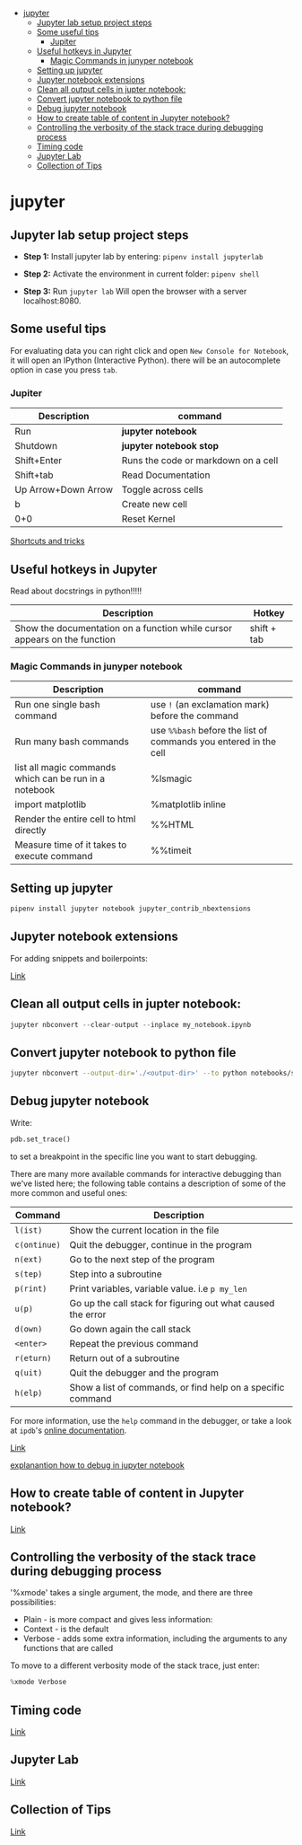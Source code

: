 <!--ts-->
   * [jupyter](#jupyter)
      * [Jupyter lab setup project steps](#jupyter-lab-setup-project-steps)
      * [Some useful tips](#some-useful-tips)
         * [Jupiter](#jupiter)
      * [Useful hotkeys in Jupyter](#useful-hotkeys-in-jupyter)
         * [Magic Commands in junyper notebook](#magic-commands-in-junyper-notebook)
      * [Setting up jupyter](#setting-up-jupyter)
      * [Jupyter notebook extensions](#jupyter-notebook-extensions)
      * [Clean all output cells in jupter notebook:](#clean-all-output-cells-in-jupter-notebook)
      * [Convert jupyter notebook to python file](#convert-jupyter-notebook-to-python-file)
      * [Debug jupyter notebook](#debug-jupyter-notebook)
      * [How to create table of content in Jupyter notebook?](#how-to-create-table-of-content-in-jupyter-notebook)
      * [Controlling the verbosity of the stack trace during debugging process](#controlling-the-verbosity-of-the-stack-trace-during-debugging-process)
      * [Timing code](#timing-code)
      * [Jupyter Lab](#jupyter-lab)
      * [Collection of Tips](#collection-of-tips)

<!-- Added by: gil_diy, at: Sat 12 Mar 2022 18:24:16 IST -->

<!--te-->

# jupyter

## Jupyter lab setup project steps

* **Step 1:** Install jupyter lab by entering:
`pipenv install jupyterlab`

* **Step 2:** Activate the environment in current folder:
`pipenv shell`

* **Step 3:** Run
`jupyter lab`
Will open the browser with a server localhost:8080.

## Some useful tips

For evaluating data you can right click and open `New Console for Notebook`,
it will open an IPython (Interactive Python). there will be an autocomplete option in case you press `tab`.


### Jupiter

Description | command
------------------------------------|-----
Run | **jupyter notebook**
Shutdown | **jupyter notebook stop**
Shift+Enter | Runs the code or markdown on a cell
Shift+tab | Read Documentation
Up Arrow+Down Arrow |  Toggle across cells
b | Create new cell
0+0 | Reset Kernel

[Shortcuts and tricks](https://nbviewer.jupyter.org/github/fastai/course-v3/blob/master/nbs/dl1/00_notebook_tutorial.ipynb)

## Useful hotkeys in Jupyter

Read about docstrings in python!!!!!

Description | Hotkey
------------|-----
 Show the documentation on a function while cursor appears on the function  | shift + tab



### Magic Commands in junyper notebook

Description | command
------------------------------------|-----
Run one single bash command | use `!` (an exclamation mark) before the command
Run many bash commands | use `%%bash` before the list of commands you entered in the cell
list all magic commands which can be run in a notebook | %lsmagic
import matplotlib | %matplotlib inline
Render the entire cell to html directly | %%HTML
Measure time of it takes to execute command | %%timeit

## Setting up jupyter 

```bash
pipenv install jupyter notebook jupyter_contrib_nbextensions
```
## Jupyter notebook extensions

For adding snippets and boilerpoints:

[Link](https://jupyter-contrib-nbextensions.readthedocs.io/en/latest/nbextensions/snippets_menu/readme.html)




## Clean all output cells in jupter notebook:
```python
jupyter nbconvert --clear-output --inplace my_notebook.ipynb
```

## Convert jupyter notebook to python file

```bash
jupyter nbconvert --output-dir='./<output-dir>' --to python notebooks/spotify_client.ipynb 
```

## Debug jupyter notebook

Write:

```python
pdb.set_trace()
```
to set a breakpoint in the specific line you want to start debugging.

There are many more available commands for interactive debugging than we've listed here; the following table contains a description of some of the more common and useful ones:

| Command         |  Description                                                |
|-----------------|-------------------------------------------------------------|
| ``l(ist)``      | Show the current location in the file                       |
| ``c(ontinue)``  | Quit the debugger, continue in the program                  |
| ``n(ext)``      | Go to the next step of the program                          |
| ``s(tep)``      | Step into a subroutine                                      |
| ``p(rint)``     | Print variables, variable value. i.e `p my_len`             |
| ``u(p)``        | Go up the call stack for figuring out what caused the error |
| ``d(own)``      | Go down again the call stack                                |
| ``<enter>``     | Repeat the previous command                                 |
| ``r(eturn)``    | Return out of a subroutine                                  |
| ``q(uit)``      | Quit the debugger and the program                           |
| ``h(elp)``      | Show a list of commands, or find help on a specific command |

For more information, use the ``help`` command in the debugger, or take a look at ``ipdb``'s [online documentation](https://github.com/gotcha/ipdb).

[Link](https://colab.research.google.com/github/jakevdp/PythonDataScienceHandbook/blob/master/notebooks/01.06-Errors-and-Debugging.ipynb)

[explanantion how to debug in jupyter notebook](https://youtu.be/Z0ssNAbe81M?list=PLfYUBJiXbdtTttBGq-u2zeY1OTjs5e-Ia&t=6190)


## How to create table of content in Jupyter notebook?

[Link](https://moonbooks.org/Articles/How-to-create-a-table-of-contents-in-a-jupyter-notebook-/)

## Controlling the verbosity of the stack trace during debugging process

'%xmode' takes a single argument, the mode, and there are three possibilities:

* Plain -   is more compact and gives less information:
* Context - is the default
* Verbose -  adds some extra information, including the arguments to any functions that are called

To move to a different verbosity mode of the stack trace, just enter:
```python
%xmode Verbose
```

## Timing code

[Link](https://colab.research.google.com/github/jakevdp/PythonDataScienceHandbook/blob/master/notebooks/01.07-Timing-and-Profiling.ipynb#scrollTo=0AGQSHqH5Qr1)


## Jupyter Lab

[Link](https://towardsdatascience.com/jupyterlab-2-0-edd4155ab897)


## Collection of Tips

[Link](https://www.dataquest.io/blog/jupyter-notebook-tips-tricks-shortcuts/)